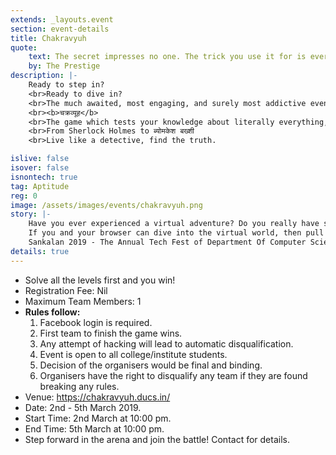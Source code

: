 ```yaml
---
extends: _layouts.event
section: event-details
title: Chakravyuh
quote:
    text: The secret impresses no one. The trick you use it for is everything
    by: The Prestige
description: |-
    Ready to step in?
    <br>Ready to dive in? 
    <br>The much awaited, most engaging, and surely most addictive event of Sankalan is close..
    <br><b>चक्रव्यूह</b>
    <br>The game which tests your knowledge about literally everything, your skills of finding out the path to the right answer, your power of making connections and of course your perseverance. 
    <br>From Sherlock Holmes to ब्योमकेश बख्शी
    <br>Live like a detective, find the truth.

islive: false
isover: false
isnontech: true
tag: Aptitude
reg: 0
image: /assets/images/events/chakravyuh.png
story: |-
    Have you ever experienced a virtual adventure? Do you really have something to go for a quest of your life to bring the clues out the world’s most complicated system –world wide web?
    If you and your browser can dive into the virtual world, then pull up your surfing skills and be ready to engage in competitive one-upmanship to create the ultimate artificial illusion.
    Sankalan 2019 - The Annual Tech Fest of Department Of Computer Science, brings you the much awaited event - Chakravyuh (The online treasure hunt).
details: true
---
```

- Solve all the levels first and you win!
- Registration Fee:  Nil
- Maximum Team Members:  1
- **Rules follow:**
    1. Facebook login is required.
    1. First team to finish the game wins.
    1. Any attempt of hacking will lead to automatic disqualification.
    1. Event is open to all college/institute students.
    1. Decision of the organisers would be final and binding.
    1. Organisers have the right to disqualify any team if they are found breaking any rules.
- Venue: <a href="https://chakravyuh18.com/" target="_blank">https://chakravyuh.ducs.in/</a>
- Date: 2nd - 5th March 2019.
- Start Time: 2nd March at 10:00 pm.
- End Time: 5th March at 10:00 pm.
- Step forward in the arena and join the battle! Contact for details.